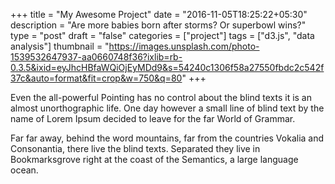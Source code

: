 +++
title = "My Awesome Project"
date = "2016-11-05T18:25:22+05:30"
description = "Are more babies born after storms? Or superbowl wins?"
type = "post"
draft = "false"
categories = ["project"]
tags = ["d3.js", "data analysis"]
thumbnail = "https://images.unsplash.com/photo-1539532647937-aa0660748f36?ixlib=rb-0.3.5&ixid=eyJhcHBfaWQiOjEyMDd9&s=54240c1306f58a27550fbdc2c542f37c&auto=format&fit=crop&w=750&q=80"
+++

Even the all-powerful Pointing has no control about the blind texts it is an almost unorthographic life. One day however a small line of blind text by the name of Lorem Ipsum decided to leave for the far World of Grammar.
<!--more-->

Far far away, behind the word mountains, far from the countries Vokalia and Consonantia, there live the blind texts. Separated they live in Bookmarksgrove right at the coast of the Semantics, a large language ocean.
